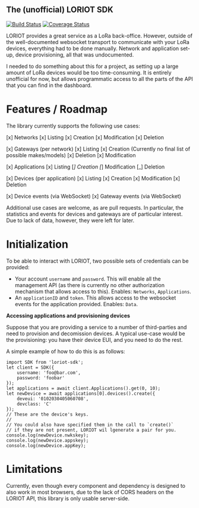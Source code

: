 The (unofficial) LORIOT SDK
------------

[![Build Status](https://travis-ci.org/srenauld/loriot-sdk.svg?branch=master)](https://travis-ci.org/srenauld/loriot-sdk) [![Coverage Status](https://coveralls.io/repos/github/srenauld/loriot-sdk/badge.svg?branch=master)](https://coveralls.io/github/srenauld/loriot-sdk?branch=master) 

LORIOT provides a great service as a LoRa back-office. However, 
outside of the well-documented websocket transport to communicate 
with your LoRa devices, everything had to be done manually. Network 
and application set-up, device provisioning, all that was undocumented.

I needed to do something about this for a project, as setting up a 
large amount of LoRa devices would be too time-consuming. It is 
entirely unofficial for now, but allows programmatic access to all 
the parts of the API that you can find in the dashboard.

# Features / Roadmap

The library currently supports the following use cases:

[x] Networks
  [x] Listing
  [x] Creation
  [x] Modification
  [x] Deletion

[x] Gateways (per network)
  [x] Listing
  [x] Creation (Currently no final list of possible makes/models)
  [x] Deletion
  [x] Modification

[x] Applications
  [x] Listing
  [_] Creation
  [_] Modification
  [_] Deletion

[x] Devices (per application)
  [x] Listing
  [x] Creation
  [x] Modification
  [x] Deletion

[x] Device events (via WebSocket)
[x] Gateway events (via WebSocket)

Additional use cases are welcome, as are pull requests. In particular, 
the statistics and events for devices and gateways are of particular 
interest. Due to lack of data, however, they were left for later.

# Initialization

To be able to interact with LORIOT, two possible sets of credentials can 
be provided:

- Your account `username` and `password`. This will enable all the 
management API (as there is currently no other authorization mechanism 
that allows access to this). Enables: `Networks`, `Applications`.
- An `applicationID` and `token`. This allows access to the websocket 
events for the application provided. Enables: `Data`.

**Accessing applications and provisioning devices**

Suppose that you are providing a service to a number of third-parties and 
need to provision and decomission devices. A typical use-case would be 
the provisioning: you have their device EUI, and you need to do the rest.

A simple example of how to do this is as follows:

    import SDK from 'loriot-sdk';
    let client = SDK({
        username: 'foo@bar.com',
        password: 'foobar'
    });
    let applications = await client.Applications().get(0, 10);
    let newDevice = await applications[0].devices().create({
        deveui: '0102030405060708',
        devclass: 'C'
    });
    // These are the device's keys.
    //
    // You could also have specified them in the call to `create()`
    // if they are not present, LORIOT wil lgenerate a pair for you.
    console.log(newDevice.nwkskey);
    console.log(newDevice.appskey);
    console.log(newDevice.appKey);

# Limitations

Currently, even though every component and dependency is designed to 
also work in most browsers, due to the lack of CORS headers on the 
LORIOT API, this library is only usable server-side.